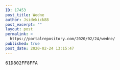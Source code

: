 ```yaml
---
ID: 17453
post_title: Wedne
author: Jsidekick88
post_excerpt: ""
layout: post
permalink: >
  https://portalrepository.com/2020/02/24/wedne/
published: true
post_date: 2020-02-24 13:15:47
---
```

<pre>61D802FF8FFA</pre>